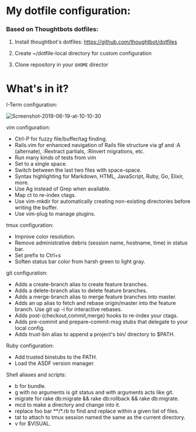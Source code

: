 # My dotfile configuration:

### Based on Thoughtbots dotfiles:

1. Install thoughtbot's dotfiles: https://github.com/thoughtbot/dotfiles

2. Create ~/dotfile-local directory for custom configuration

3. Clone repository in your `$HOME` director

# What's in it?

I-Term configuration:

<img src="https://i.ibb.co/rGr3dmq/Screenshot-2019-06-19-at-10-10-30.png" alt="Screenshot-2019-06-19-at-10-10-30" border="0"><br />

vim configuration:

- Ctrl-P for fuzzy file/buffer/tag finding.
- Rails.vim for enhanced navigation of Rails file structure via gf and :A (alternate), :Rextract partials, :Rinvert migrations, etc.
- Run many kinds of tests from vim
- Set <leader> to a single space.
- Switch between the last two files with space-space.
- Syntax highlighting for Markdown, HTML, JavaScript, Ruby, Go, Elixir, more.
- Use Ag instead of Grep when available.
- Map <leader>ct to re-index ctags.
- Use vim-mkdir for automatically creating non-existing directories before writing the buffer.
- Use vim-plug to manage plugins.

tmux configuration:

- Improve color resolution.
- Remove administrative debris (session name, hostname, time) in status bar.
- Set prefix to Ctrl+s
- Soften status bar color from harsh green to light gray.

git configuration:

- Adds a create-branch alias to create feature branches.
- Adds a delete-branch alias to delete feature branches.
- Adds a merge-branch alias to merge feature branches into master.
- Adds an up alias to fetch and rebase origin/master into the feature branch. Use git up -i for interactive rebases.
- Adds post-{checkout,commit,merge} hooks to re-index your ctags.
- Adds pre-commit and prepare-commit-msg stubs that delegate to your local config.
- Adds trust-bin alias to append a project's bin/ directory to $PATH.

Ruby configuration:

- Add trusted binstubs to the PATH.
- Load the ASDF version manager.

Shell aliases and scripts:

- b for bundle.
- g with no arguments is git status and with arguments acts like git.
- migrate for rake db:migrate && rake db:rollback && rake db:migrate.
- mcd to make a directory and change into it.
- replace foo bar **/*.rb to find and replace within a given list of files.
- tat to attach to tmux session named the same as the current directory.
- v for $VISUAL.
